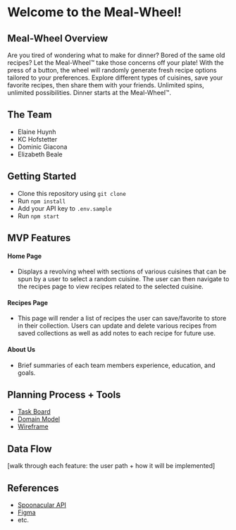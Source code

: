 # Welcome to the Meal-Wheel!

## Meal-Wheel Overview

Are you tired of wondering what to make for dinner? Bored of the same old recipes? Let the Meal-Wheel™ take those concerns off your plate! With the press of a button, the wheel will randomly generate fresh recipe options tailored to your preferences. Explore different types of cuisines, save your favorite recipes, then share them with your friends. Unlimited spins, unlimited possibilities. Dinner starts at the Meal-Wheel™.

## The Team

- Elaine Huynh
- KC Hofstetter
- Dominic Giacona
- Elizabeth Beale

## Getting Started

- Clone this repository using `git clone`
- Run `npm install`
- Add your API key to `.env.sample`
- Run `npm start`

## MVP Features

#### Home Page
- Displays a revolving wheel with sections of various cuisines that can be spun by a user to select a random cuisine. The user can then navigate to the recipes page to view recipes related to the selected cuisine.

#### Recipes Page
- This page will render a list of recipes the user can save/favorite to store in their collection. Users can update and delete various recipes from saved collections as well as add notes to each recipe for future use.

#### About Us
- Brief summaries of each team members experience, education, and goals.

## Planning Process + Tools

- [Task Board](https://www.figma.com/file/pEkToYnDUGIEcniFiL54P7/301-Project?node-id=0%3A1)
- [Domain Model](linked)
- [Wireframe](https://www.figma.com/file/Yena0C47DjM6qkXmdhbyTk/Meal-Wheel-Wireframe?node-id=475%3A145)

## Data Flow

[walk through each feature: the user path + how it will be implemented]

## References

- [Spoonacular API](https://spoonacular.com/food-api)
- [Figma](Figma.com)
- etc.
